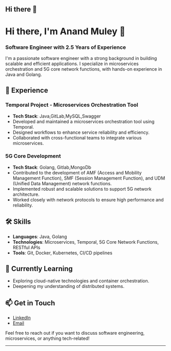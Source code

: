 ## Hi there 👋

<!--
**anandmuley568/anandmuley568** is a ✨ _special_ ✨ repository because its `README.md` (this file) appears on your GitHub profile.
-->
<!--
Here are some ideas to get you started:

- 🔭 I’m currently working on ...
- 🌱 I’m currently learning ...
- 👯 I’m looking to collaborate on ...
- 🤔 I’m looking for help with ...
- 💬 Ask me about ...
- 📫 How to reach me: ...
- 😄 Pronouns: ...
- ⚡ Fun fact: ...
-->

# Hi there, I'm Anand Muley 👋

### Software Engineer with 2.5 Years of Experience

I'm a passionate software engineer with a strong background in building scalable and efficient applications. I specialize in microservices orchestration and 5G core network functions, with hands-on experience in Java and Golang.

## 🚀 Experience

### Temporal Project - Microservices Orchestration Tool
- **Tech Stack**: Java,GitLab,MySQL,Swagger
- Developed and maintained a microservices orchestration tool using Temporal.
- Designed workflows to enhance service reliability and efficiency.
- Collaborated with cross-functional teams to integrate various microservices.

### 5G Core Development
- **Tech Stack**: Golang, Gitlab,MongoDb
- Contributed to the development of AMF (Access and Mobility Management Function), SMF (Session Management Function), and UDM (Unified Data Management) network functions.
- Implemented robust and scalable solutions to support 5G network architecture.
- Worked closely with network protocols to ensure high performance and reliability.

## 🛠️ Skills
- **Languages**: Java, Golang
- **Technologies**: Microservices, Temporal, 5G Core Network Functions, RESTful APIs
- **Tools**: Git, Docker, Kubernetes, CI/CD pipelines

## 🌱 Currently Learning
- Exploring cloud-native technologies and container orchestration.
- Deepening my understanding of distributed systems.

## 📫 Get in Touch
- [LinkedIn]([https://www.linkedin.com/in/yourprofile](https://www.linkedin.com/in/anand-muley-loves-coding/))
- [Email](mailto:anandmuley568#gmail.com)

Feel free to reach out if you want to discuss software engineering, microservices, or anything tech-related!

---


